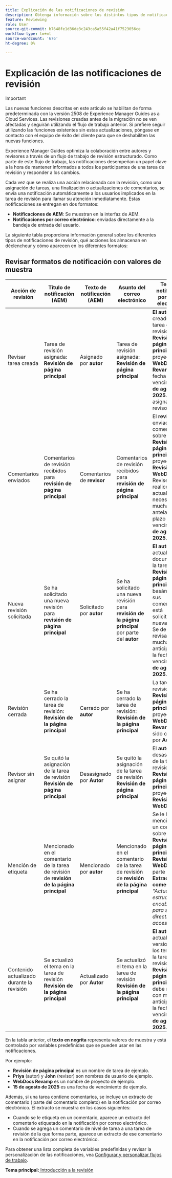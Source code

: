 ```yaml
---
title: Explicación de las notificaciones de revisión
description: Obtenga información sobre los distintos tipos de notificaciones de revisión y cómo entran en déclencheur durante las distintas fases del flujo de trabajo de revisión en Experience Manager Guides.
feature: Reviewing
role: User
source-git-commit: b7648fe1d36de3c243ca5a55f42a41f7523056ce
workflow-type: tm+mt
source-wordcount: '676'
ht-degree: 0%

---
```


# Explicación de las notificaciones de revisión

>[!IMPORTANT]
>
> Las nuevas funciones descritas en este artículo se habilitan de forma predeterminada con la versión 2508 de Experience Manager Guides as a Cloud Services. Las revisiones creadas antes de la migración no se ven afectadas y seguirán utilizando el flujo de trabajo anterior. Si prefiere seguir utilizando las funciones existentes sin estas actualizaciones, póngase en contacto con el equipo de éxito del cliente para que se deshabiliten las nuevas funciones.

Experience Manager Guides optimiza la colaboración entre autores y revisores a través de un flujo de trabajo de revisión estructurado. Como parte de este flujo de trabajo, las notificaciones desempeñan un papel clave a la hora de mantener informados a todos los participantes de una tarea de revisión y responder a los cambios.

Cada vez que se realiza una acción relacionada con la revisión, como una asignación de tareas, una finalización o actualizaciones de comentarios, se envía una notificación automáticamente a los usuarios implicados en la tarea de revisión para llamar su atención inmediatamente. Estas notificaciones se entregan en dos formatos:

- **Notificaciones de AEM**: Se muestran en la interfaz de AEM.
- **Notificaciones por correo electrónico**: enviadas directamente a la bandeja de entrada del usuario.

La siguiente tabla proporciona información general sobre los diferentes tipos de notificaciones de revisión, qué acciones los almacenan en déclencheur y cómo aparecen en los diferentes formatos:


## Revisar formatos de notificación con valores de muestra

| **Acción de revisión** | **Título de notificación (AEM)** | **Texto de notificación (AEM)** | **Asunto del correo electrónico** | **Texto de notificación por correo electrónico** | **Destinatario** |
|-----------------------------|--------------------------------------------------|-------------------------------------------------------------|--------------------------------------------------------|------------------------------------------------------------------------------------------------|-----------------------------|
| Revisar tarea creada | Tarea de revisión asignada: **Revisión de página principal** | Asignado por **autor** | Tarea de revisión asignada: **Revisión de página principal** | **El autor** ha creado una tarea de revisión **Revisión de página principal** en el proyecto **WebDocs Revamp** con fecha de vencimiento **15 de agosto de 2025**. Se le ha asignado como revisor. | **Revisor** |
| Comentarios enviados | Comentarios de revisión recibidos para **revisión de página principal** | Comentarios de **revisor** | Comentarios de revisión recibidos para **revisión de página principal** | El **revisor** ha enviado comentarios sobre la tarea **Revisión de la página principal** en el proyecto **Revisión de WebDocs**. Revise y realice las actualizaciones necesarias con mucha antelación al plazo de vencimiento **15 de agosto de 2025**. | **Autor** o **Iniciador de tarea** |
| Nueva revisión solicitada | Se ha solicitado una nueva revisión para **revisión de página principal** | Solicitado por **autor** | Se ha solicitado una nueva revisión para **revisión de la página principal** por parte del **autor** | **El autor** ha actualizado el documento de la tarea **Revisión de la página principal** basándose en sus comentarios y está solicitando una nueva revisión. Se debe revisar con mucha anticipación a la fecha de vencimiento **15 de agosto de 2025**. | **Revisor** |
| Revisión cerrada | Se ha cerrado la tarea de revisión: **Revisión de la página principal** | Cerrado por **autor** | Se ha cerrado la tarea de revisión: **Revisión de la página principal** | La tarea de revisión **Revisión de página principal** en el proyecto **WebDocs Revamp** ha sido cerrada por **Autor**. | **Autor** o **Iniciador de la tarea** , **Revisor** |
| Revisor sin asignar | Se quitó la asignación de la tarea de revisión **Revisión de página principal** | Desasignado por **Autor** | Se quitó la asignación de la tarea de revisión **Revisión de página principal** | El **autor** le ha desasignado de la tarea de revisión **Revisión de página principal** en el proyecto **Revisión de WebDocs**. | **Revisor** |
| Mención de etiqueta | Mencionado en el comentario de la tarea de revisión de **revisión de la página principal** | Mencionado por **autor** | Mencionado en el comentario de la tarea de revisión de **revisión de la página principal** | Se le ha mencionado en un comentario sobre la tarea **Revisión de página principal** en **Revisión de WebDocs** por parte de **Autor**. **Extracto del comentario:** *&quot;Actualice la estructura del encabezado para seguir las directrices de accesibilidad.&quot;* | **Usuario mencionado** |
| Contenido actualizado durante la revisión | Se actualizó el tema en la tarea de revisión **Revisión de la página principal** | Actualizado por **Autor** | Se actualizó el tema en la tarea de revisión **Revisión de la página principal** | **El autor** ha actualizado las versiones de los temas para la tarea de revisión **Revisión de la página principal**. Se debe revisar con mucha anticipación a la fecha de vencimiento **15 de agosto de 2025**. | **Revisor** |


En la tabla anterior, el **texto en negrita** representa valores de muestra y está controlado por variables predefinidas que se pueden usar en las notificaciones.


Por ejemplo:

- **Revisión de página principal** es un nombre de tarea de ejemplo.
- **Priya** (autor) y **John** (revisor) son nombres de usuario de ejemplo.
- **WebDocs Revamp** es un nombre de proyecto de ejemplo.
- **15 de agosto de 2025** es una fecha de vencimiento de ejemplo.

Además, si una tarea contiene comentarios, se incluye un extracto de comentario ( parte del comentario completo) en la notificación por correo electrónico. El extracto se muestra en los casos siguientes:

- Cuando se le etiqueta en un comentario, aparece un extracto del comentario etiquetado en la notificación por correo electrónico.
- Cuando se agrega un comentario de nivel de tarea a una tarea de revisión de la que forma parte, aparece un extracto de ese comentario en la notificación por correo electrónico.

Para obtener una lista completa de variables predefinidas y revisar la personalización de las notificaciones, vea [Configurar y personalizar flujos de trabajo](../cs-install-guide/customize-workflows.md#customize-email-and-aem-notification-templates).




**Tema principal:**&#x200B;[&#x200B; Introducción a la revisión](review.md)
